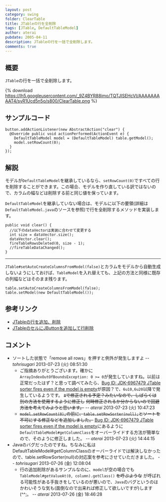 ```yaml
---
layout: post
category: swing
folder: ClearTable
title: JTableの行を全削除
tags: [JTable, DefaultTableModel]
author: aterai
pubdate: 2005-04-11
description: JTableの行を一括で全削除します。
comments: true
---
```

## 概要
`JTable`の行を一括で全削除します。

{% download https://lh5.googleusercontent.com/_9Z4BYR88imo/TQTJISEHcVI/AAAAAAAAAT4/syR1Ucd5n5o/s800/ClearTable.png %}

## サンプルコード
<pre class="prettyprint"><code>button.addActionListener(new AbstractAction("clear") {
  @Override public void actionPerformed(ActionEvent e) {
    DefaultTableModel model = (DefaultTableModel) table.getModel();
    model.setRowCount(0);
  }
});
</code></pre>

## 解説
モデルが`DefaultTableModel`を継承しているなら、`setRowCount(0)`ですべての行を削除することができます。この場合、モデルを作り直している訳ではないので、カラムの幅などは削除する前と同じ値を保っています。

`DefaultTableModel`を継承していない場合は、モデルに以下の要領(詳細は`DefaultTableModel.java`のソースを参照)で行を全削除するメソッドを実装します。

<pre class="prettyprint"><code>public void clear() {
  //以下のdataVectorは実装に合わせて変更する
  int size = dataVector.size();
  dataVector.clear();
  fireTableRowsDeleted(0, size - 1);
  //fireTableDataChanged();
}
</code></pre>

- - - -
`JTable#setAutoCreateColumnsFromModel(false)`とカラムをモデルから自動生成しないようにしておけば、`TableModel`を入れ替えても、上記の方法と同様に既存の列幅などはそのまま残ります。

<pre class="prettyprint"><code>table.setAutoCreateColumnsFromModel(false);
table.setModel(new DefaultTableModel());
</code></pre>

## 参考リンク
- [JTableの行を追加、削除](http://terai.xrea.jp/Swing/AddRow.html)
- [JTableのセルにJButtonを追加して行削除](http://terai.xrea.jp/Swing/DeleteButtonInCell.html)

<!-- dummy comment line for breaking list -->

## コメント
- ソートした状態で「remove all rows」を押すと例外が発生しますよ -- *tohrisugari* 2013-07-23 (火) 08:51:30
    - ご指摘ありがとうございます。確かに`ArrayIndexOutOfBoundsException: 0 >= 0`が発生していますね。以前は正常だったはず？と思って調べてみたら、[Bug ID: JDK-6967479 JTable sorter fires even if the model is empty](http://bugs.sun.com/bugdatabase/view_bug.do?bug_id=6967479)が原因？で、`6u10,6u20`以降で発生しているようです。 ~~`8`で修正される予定？みたいなので、しばらくは別の方法を使用するように修正し~~ ~~何時修正されるか分からないので回避方法を考えてみようと思います。~~ -- *aterai* 2013-07-23 (火) 10:47:23
    - ~~`model.setRowCount(0);`の前に、`table.setRowSorter(null);`とソートを不可にする修正などを追加しました。~~ [Bug ID: JDK-6967479 JTable sorter fires even if the model is empty](http://bugs.sun.com/bugdatabase/view_bug.do?bug_id=6967479)にあるように`DefaultTableModel#getColumnClass`をオーバーライドする方法が簡単なので、そのように修正しました。 -- *aterai* 2013-07-23 (火) 14:44:15
- Javaのバグだったのですね。ちなみに私はDefaultTableModel#getColumnClassのオーバーライドでは解決しなかったので、table.setRowSorter(null)の対応案を参考にさせていただきました。 -- *tohrisugari* 2013-07-26 (金) 12:08:04
    - 行の追加削除があるサンプルなのに、`model`が空の場合でも`TableModel#getValueAt(0, column).getClass()` ~~を呼ぶような~~ が呼ばれる可能性がある手抜きをしているのが悪いので、`Java`のバグというのはかわいそうな気も(面倒なので出来れば修正して欲しいですが)します(^^;。 -- *aterai* 2013-07-26 (金) 18:46:28

<!-- dummy comment line for breaking list -->
